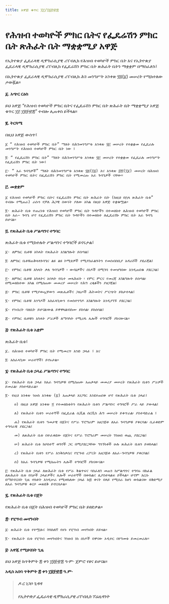 ```yaml
---
title: አዋጅ ቁጥር ፲፫/፲፱፻፹፰
---
```


# የሕዝብ ተወካዮች ምክር ቤትና የፌዴሬሽን ምክር ቤት ጽሕፈት ቤት ማቋቋሚያ አዋጅ

የኢትዮጵያ ፌዴራላዊ ዲሞክራሲያዊ ሪፐብሊክ የሕዝብ ተወካዮች ምክር ቤት እና የኢትዮጵያ ፌዴራላዊ ዲሞክራሲያዊ ሪፐብሊክ የፌዴሬሽን ምክር ቤት ጽሕፈት ቤትን ማቋቋም በማስፈለጉ፤

በኢትዮጵያ ፌዴራላዊ ዲሞክራሲያዊ ሪፐብሊክ ሕገ መንግሥት አንቀጽ ፶፭(፩) መሠረት የሚከተለው ታውጇል።

#### ፩. አጭር ርዕስ

ይህ አዋጅ “የሕዝብ ተወካዮች ምክር ቤትና የፌዴሬሽን ምክር ቤት ጽሕፈት ቤት ማቋቋሚያ አዋጅ ቁጥር ፲፫ ፲፱፻፹፰” ተብሎ ሊጠቀስ ይችላል።

#### ፪. ትርጓሜ

በዚህ አዋጅ ውስጥ፤

    ፩ “ የሕዝብ ተወካዮች ምክር ቤት” ማለት በሕገመንግሥቱ አንቀጽ ፶፫ መሠረት የተቋቋመ የፌዴራሉ መንግሥት የሕዝብ ተወካዮች ምክር ቤት ነው ፤

    ፪‧ “ የፌዴሬሽን ምክር ቤት” ማለት በሕገመንግሥቱ አንቀጽ ፶፫ መሠረት የተቋቋመ የፌዴራሉ መንግሥት የፌዴሬሽን ምክር ቤት ነው፤

    ፫· “ አፈ ጉባዔዎች” ማለት በሕገመንግሥቱ አንቀጽ ፶፭(፲፱) እና አንቀጽ ፷፪(፲፩) መሠረት በሕዝብ ተወካዮች ምክር ቤትና በፌዴሬሽን ምክር ቤት የሚመረጡ አፈ ጉባዔዎች ናቸው።

#### ፫. መቋቋም

    ፩ የሕዝብ ተወካዮች ምክር ቤትና የፌዴሬሽን ምክር ቤት ጽሕፈት ቤት (ከዚህ በኋላ ጽሕፈት ቤቱ” ተብሎ የሚጠራ) ራሱን የቻለ ሕጋዊ ሰውነት ያለው አካል በዚህ አዋጅ ተቋቁሟል።

    ፪· ጽሕፈት ቤቱ ተጠሪነቱ የሕዝብ ተወካዮች ምክር ቤት ጉዳዮችን በተመለከተ ለሕዝብ ተወካዮች ምክር ቤት አፈ— ጉባዔ ሆኖ የፌዴሬሽን ምክር ቤት ጉዳዮችን በተመለከተ ለፌዴሬሽኑ ምክር ቤት አፈ ጉባዔ ይሆናል።

#### ፬. የጽሕፈት ቤቱ ሥልጣንና ተግባር

ጽሕፈት ቤቱ የሚከተሉት ሥልጣንና ተግባሮች ይኖሩታል፤

    ፩· ለምክር ቤቶቹ አካላት የጽሕፈት አገልግሎት ይሰጣል፤

    ፪‧ ለምክር ቤቶቹጠቅላላጉባዔና ልዩ ልዩ ኮሚቴዎች የሚያስፈልጉትን የመሰብሰቢያ አዳራሾች ያደራጃል፤

    ፫· የምክር ቤቶቹ አካላት ቃለ ጉባዔዎች ፡ ውሳኔዎችና ሰነዶች በሚገባ ተመዝግበው እንዲጠበቁ ያደርጋል፤

    ፬· ለምክር ቤቶቹ አካላትና አባላት የቤተ መጻሕፍት ፡ የምር ምርና የመረጃ አገልግሎት ይሰጣል፡ በሚመለከተው አካል በሚሰጠው መመሪያ መሠረት የሕግ ረቂቆችን ያዘጋጃል፤

    ፭· ምክር ቤቶቹ የሚያወጧቸውን መጽሔቶችና ጋዜጦች ሕትመትና ሥርጭት ይከታተላል፤

    ፮· የምክር ቤቶቹ እንግዶች አስፈላጊውን የመስተንግዶ አገልግሎት እንዲያገኙ ያደርጋል፤

    ፯· የንብረት ባለቤት ይሆናል፡ውል ይዋዋላል፡በስሙ ይከሳል፡ ይከሰሳል፤

    ፰· የምክር ቤቶቹን አካላት ሥራዎች ለማሳካት የሚረዱ ሌሎች ተግባሮች ያከናውናል።

#### ፭‧ የጽሕፈት ቤቱ አቋም

ጽሕፈት ቤቱ፤

    ፩. በሕዝብ ተወካዮች ምክር ቤት የሚመረጥ አንድ ኃላፊ ፤ እና

    ፪‧ አስፈላጊው ሠራተኞች፤ ይኖሩታል።

#### ፮· የጽሕፈት ቤቱ ኃላፊ ሥልጣንና ተግባር

    ፩· የጽሕፈት ቤቱ ኃላፊ ከአፈ ጉባዔዎቹ በሚሰጠው አጠቃላይ መመሪያ መሠረት የጽሕፈት ቤቱን ሥራዎች ይመራል፡ ያስተዳድራል።

    ፪· የዚህ አንቀጽ ንዑስ አንቀጽ (፩) አጠቃላይ አነጋገር እንደተጠበቀ ሆኖ የጽሕፈት ቤቱ ኃላፊ፤

        ሀ) በዚህ አዋጅ አንቀጽ ፬ የተመለከቱትን የጽሕፈት ቤቱን ሥልጣንና ተግባሮች ሥራ ላይ ያውላል፤

        ለ) የጽሕፈት ቤቱን ሠራተኞች በፌዴራል ሲቪል ሰርቪስ ሕግ መሠረት ይቀጥራል፡ ያስተዳድራል ፤

        ሐ) የጽሕፈት ቤቱን ዓመታዊ በጀትና የሥራ ፕሮግራም አዘጋጅቶ ለአፈ ጉባዔዎቹ ያቀርባል፡ ሲፈቀድም ተግባራዊ ያደርጋል፤

        መ) ለጽሕፈት ቤቱ በተፈቀደው በጀትና የሥራ ፕሮግራም መሠረት ገንዘብ ወጪ ያደርጋል፤

        ሠ) ጽሕፈት ቤቱ ከሶስተኛ ወገኖች ጋር በሚያደርጋቸው ግንኙነቶች ሁሉ ጽሕፈት ቤቱን ይወክላል፤

        ረ) የጽሕፈት ቤቱን የሥራ እንቅስቃሴና የሂሣብ ሪፖርት አዘጋጅቶ ለአፈ-ጉባዔዎቹ ያቀርባል፤

        ሰ) ከአፈ ጉባዔዎቹ የሚሰጡትን ሌሎች ተግባሮች ያከናውናል።

    ፫‧ የጽሕፈት ቤቱ ኃላፊ ለጽሕፈት ቤቱ የሥራ ቅልጥፍና ባስፈለገ መጠን ከሥልጣንና ተግባሩ በከፊል ለጽሕፈት ቤቱ የበታች ኃላፊዎችና ሌሎች ሠራተኞች በውክልና ሊያስተላልፍ ይችላል። ሆኖም እርሱ በማይኖርበት ጊዜ ተክቶት እንዲሠራ የሚወክለው ኃላፊ ከ፴ ቀናት በላይ የሚሰራ ከሆነ ውክልናው በቅድሚያ ለአፈ ጉባዔዎቹ ቀርቦ መጽደቅ ይኖርበታል።

#### ፯. የጽሕፈት ቤቱ በጀት

የጽሕፈት ቤቱ በጀት በሕዝብ ተወካዮች ምክር ቤት ይፀድቃል።

#### ፰‧ የሂሣብ መዛግብት

    ፩‧ ጽሕፈት ቤቱ የተሟሉና ትክክለኛ የሆኑ የሂሣብ መዛግብት ይይዛል።

    ፪· የጽሕፈት ቤቱ የሂሣብ መዛግብትና ገንዘብ ነክ ሰነዶች በዋናው ኦዲተር በየዓመቱ ይመረመራሉ።

#### ፱· አዋጁ የሚፀናበት ጊዜ

ይህ አዋጅ ከጥቅምት ፰ ቀን ፲፱፻፹፰ ዓ‧ም· ጀምሮ የፀና ይሆናል።

**አዲስ አበባ ጥቅምት ፰ ቀን ፲፱፻፹፰ ዓ.ም·**

> ##### ዶ ር ነጋሶ ጊዳዳ
>
> ##### የኢትዮጵያ ፌዴራላዊ ዲሞክራሲያዊ ሪፐብሊክ ፕሬዚዳንት